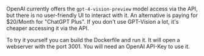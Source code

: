 OpenAI currently offers the `gpt-4-vision-preview` model access via the API, but there is no user-friendly UI to interact with it. An alternative is paying for $20/Month for "ChatGPT Plus". If you don't use GPT-Vision a lot, it's cheaper accessing it via the API.

To try it yourself you can build the Dockerfile and run it. It will open a webserver with the port 3001. You will need an OpenAI API-Key to use it.